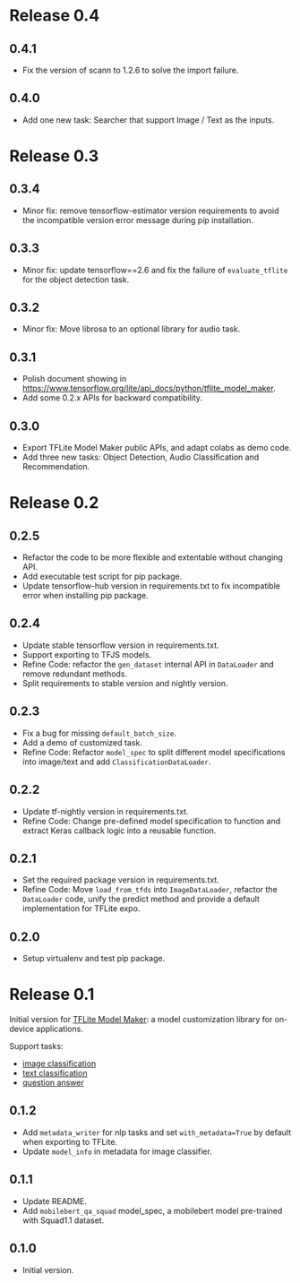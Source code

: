 # Release 0.4

## 0.4.1

*   Fix the version of scann to 1.2.6 to solve the import failure.

## 0.4.0

*   Add one new task: Searcher that support Image / Text as the inputs.

# Release 0.3

## 0.3.4

*   Minor fix: remove tensorflow-estimator version requirements to avoid the
    incompatible version error message during pip installation.

## 0.3.3

*   Minor fix: update tensorflow==2.6 and fix the failure of `evaluate_tflite`
    for the object detection task.

## 0.3.2

*   Minor fix: Move librosa to an optional library for audio task.

## 0.3.1

*   Polish document showing in
    https://www.tensorflow.org/lite/api_docs/python/tflite_model_maker.
*   Add some 0.2.x APIs for backward compatibility.

## 0.3.0

*   Export TFLite Model Maker public APIs, and adapt colabs as demo code.
*   Add three new tasks: Object Detection, Audio Classification and
    Recommendation.

# Release 0.2

## 0.2.5

*   Refactor the code to be more flexible and extentable without changing API.
*   Add executable test script for pip package.
*   Update tensorflow-hub version in requirements.txt to fix incompatible error
    when installing pip package.

## 0.2.4

*   Update stable tensorflow version in requirements.txt.
*   Support exporting to TFJS models.
*   Refine Code: refactor the `gen_dataset` internal API in `DataLoader` and
    remove redundant methods.
*   Split requirements to stable version and nightly version.

## 0.2.3

*   Fix a bug for missing `default_batch_size`.
*   Add a demo of customized task.
*   Refine Code: Refactor `model_spec` to split different model specifications
    into image/text and add `ClassificationDataLoader`.

## 0.2.2

*   Update tf-nightly version in requirements.txt.
*   Refine Code: Change pre-defined model specification to function and extract
    Keras callback logic into a reusable function.

## 0.2.1

*   Set the required package version in requirements.txt.
*   Refine Code: Move `load_from_tfds` into `ImageDataLoader`, refactor the
    `DataLoader` code, unify the predict method and provide a default
    implementation for TFLite expo.

## 0.2.0

*   Setup virtualenv and test pip package.

# Release 0.1

Initial version for
[TFLite Model Maker](https://www.tensorflow.org/lite/guide/model_maker): a model
customization library for on-device applications.

Support tasks:

*   [image classification](https://www.tensorflow.org/lite/tutorials/model_maker_image_classification)
*   [text classification](https://www.tensorflow.org/lite/tutorials/model_maker_text_classification)
*   [question answer](https://www.tensorflow.org/lite/tutorials/model_maker_question_answer)

## 0.1.2

*   Add `metadata_writer` for nlp tasks and set `with_metadata=True` by default
    when exporting to TFLite.
*   Update `model_info` in metadata for image classifier.

## 0.1.1

*   Update README.
*   Add `mobilebert_qa_squad` model_spec, a mobilebert model pre-trained with
    Squad1.1 dataset.

## 0.1.0

*   Initial version.
